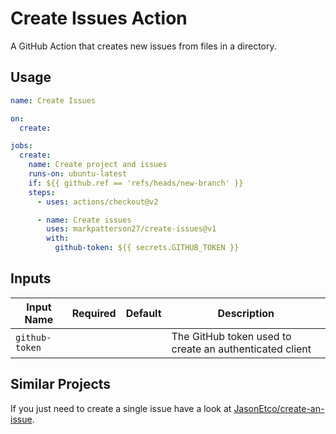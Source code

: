 # Create Issues Action

A GitHub Action that creates new issues from files in a directory.

## Usage

```yaml
name: Create Issues

on:
  create:

jobs:
  create:
    name: Create project and issues
    runs-on: ubuntu-latest
    if: ${{ github.ref == 'refs/heads/new-branch' }}
    steps:
      - uses: actions/checkout@v2

      - name: Create issues
        uses: markpatterson27/create-issues@v1
        with:
          github-token: ${{ secrets.GITHUB_TOKEN }}

```

## Inputs

| Input Name | Required | Default | Description |
|---|---|---|---|
| `github-token` |  |  | The GitHub token used to create an authenticated client |

## Similar Projects

If you just need to create a single issue have a look at [JasonEtco/create-an-issue](https://github.com/JasonEtco/create-an-issue).
